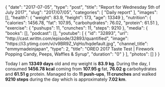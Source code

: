 {
    "date": "2017-07-05",
    "type": "post",
    "title": "Report for Wednesday 5th of July 2017",
    "slug": "2017\/07\/05",
    "categories": [
        "Daily report"
    ],
    "images": [],
    "health": {
        "weight": 83.9,
        "height": 173,
        "age": 13349
    },
    "nutrition": {
        "calories": 1456.78,
        "fat": 107.95,
        "carbohydrates": 76.02,
        "protein": 61.51
    },
    "exercise": {
        "pushups": 11,
        "crunches": 11,
        "steps": 9210
    },
    "media": {
        "books": [],
        "podcast": [],
        "youtube": [
            {
                "id": "32893",
                "url": "http:\/\/cast.writtn.com\/episode\/32893\/quantified",
                "image": "https:\/\/i3.ytimg.com\/vi\/v9BR9Z_VqHo\/hqdefault.jpg",
                "channel_title": "emmymadeinjapan",
                "type": 2,
                "title": "OREO 2017 Taste Test | Firework Popping Candy, Peeps, Waffles & Syrup",
                "duration": "0"
            }
        ],
        "photos": []
    }
}

Today I am <strong>13349 days</strong> old and my weight is <strong>83.9 kg</strong>. During the day, I consumed <strong>1456.78 kcal</strong> coming from <strong>107.95 g</strong> fat, <strong>76.02 g</strong> carbohydrates and <strong>61.51 g</strong> protein. Managed to do <strong>11 push-ups</strong>, <strong>11 crunches</strong> and walked <strong>9210 steps</strong> during the day which is approximately <strong>7.02 km</strong>.